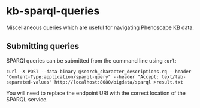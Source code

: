 # kb-sparql-queries

Miscellaneous queries which are useful for navigating Phenoscape KB data.

## Submitting queries

SPARQl queries can be submitted from the command line using `curl`:

    curl -X POST --data-binary @search_character_descriptions.rq --header "Content-Type:application/sparql-query" --header "Accept: text/tab-separated-values" http://localhost:8080/bigdata/sparql >result.txt
  
You will need to replace the endpoint URI with the correct location of the SPARQL service.
